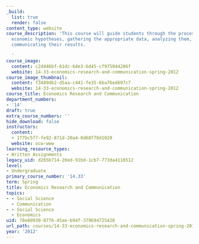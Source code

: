 ```yaml
---
_build:
  list: true
  render: false
content_type: website
course_description: 'This course will guide students through the process of forming
  economic hypotheses, gathering the appropriate data, analyzing them, and effectively
  communicating their results.

  '
course_image:
  content: c2d446bf-61dc-64e3-6d45-cf975044286f
  website: 14-33-economics-research-and-communication-spring-2012
course_image_thumbnail:
  content: f3489d62-d5aa-c441-fe35-6ba76ed697c7
  website: 14-33-economics-research-and-communication-spring-2012
course_title: Economics Research and Communication
department_numbers:
- '14'
draft: true
extra_course_numbers: ''
hide_download: false
instructors:
  content:
  - 177bc5f7-fe92-871d-20a4-0d68f78d1020
  website: ocw-www
learning_resource_types:
- Written Assignments
legacy_uid: d265b714-20ed-91bd-1cb7-773da4116512
level:
- Undergraduate
primary_course_number: '14.33'
term: Spring
title: Economics Research and Communication
topics:
- - Social Science
  - Communication
- - Social Science
  - Economics
uid: 78e80930-0776-45ae-b94f-379694725428
url_path: courses/14-33-economics-research-and-communication-spring-2012
year: '2012'
---
```

